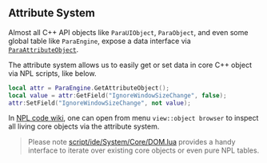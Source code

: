 ## Attribute System 
Almost all C++ API objects like `ParaUIObject`, `ParaObject`, and even some global table like `ParaEngine`, expose a data interface via [`ParaAttributeObject`](https://codedocs.xyz/LiXizhi/NPLRuntime/classParaScripting_1_1ParaAttributeObject.html). 

The attribute system allows us to easily get or set data in core C++ object via NPL scripts, like below.

```lua
local attr = ParaEngine.GetAttributeObject();
local value = attr:GetField("IgnoreWindowSizeChange", false);
attr:SetField("IgnoreWindowSizeChange", not value);
```

In [NPL code wiki](NPLCodeWiki), one can open from menu `view::object browser` to inspect all living core objects via the attribute system. 

> Please note [script/ide/System/Core/DOM.lua](https://github.com/NPLPackages/main/blob/master/script/ide/System/Core/DOM.lua) provides a handy interface to iterate over existing core objects or even pure NPL tables. 

